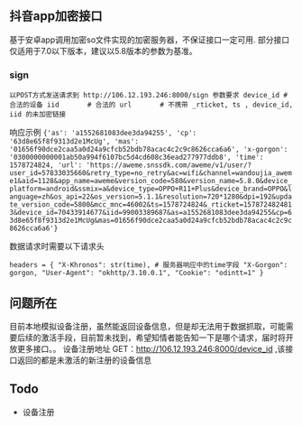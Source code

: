 ## 抖音app加密接口
基于安卓app调用加密so文件实现的加密服务器，不保证接口一定可用.
部分接口仅适用于7.0以下版本，建议以5.8版本的参数为基准。

### sign
`以POST方式发送请求到 http://106.12.193.246:8000/sign
参数要求
device_id # 合法的设备
iid       # 合法的
url       # 不携带 _rticket, ts , device_id, iid 的未加密链接`

响应示例
``{'as': 'a1552681083dee3da94255', 'cp': '63d8e65f8f9313d2e1McUg', 'mas': '01656f90dce2caa5a0d24a9cfcb52bdb78acac4c2c9c8626cca6a6', 'x-gorgon': '0300000000001ab50a994f6107bc5d4cd608c36ead277977ddb8', 'time': 1578724824, 'url': 'https://aweme.snssdk.com/aweme/v1/user/?user_id=57833035660&retry_type=no_retry&ac=wifi&channel=wandoujia_aweme1&aid=1128&app_name=aweme&version_code=580&version_name=5.8.0&device_platform=android&ssmix=a&device_type=OPPO+R11+Plus&device_brand=OPPO&language=zh&os_api=22&os_version=5.1.1&resolution=720*1280&dpi=192&update_version_code=5800&mcc_mnc=46002&ts=1578724824&_rticket=1578724824813&device_id=70433914677&iid=99003389687&as=a1552681083dee3da94255&cp=63d8e65f8f9313d2e1McUg&mas=01656f90dce2caa5a0d24a9cfcb52bdb78acac4c2c9c8626cca6a6'}``

数据请求时需要以下请求头

``headers = {
    "X-Khronos": str(time), # 服务器响应中的time字段
    "X-Gorgon": gorgon,
    "User-Agent": "okhttp/3.10.0.1",
    "Cookie": "odintt=1"
}``
## 问题所在
目前本地模拟设备注册，虽然能返回设备信息，但是却无法用于数据抓取，可能需要后续的激活手段，目前暂未找到，希望知情者能告知一下是哪个请求，届时将开放更多接口。。
设备注册地址 GET：http://106.12.193.246:8000/device_id ,该接口返回的都是未激活的新注册的设备信息
## Todo
 - 设备注册 